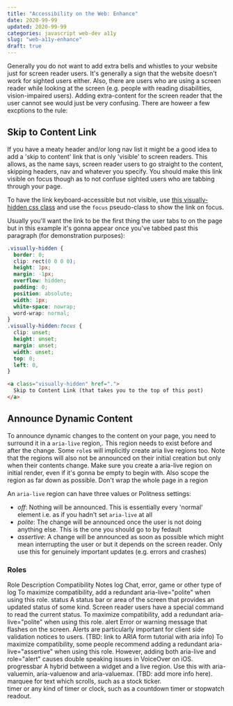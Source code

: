 ```yaml
---
title: "Accessibility on the Web: Enhance"
date: 2020-99-99
updated: 2020-99-99
categories: javascript web-dev a11y
slug: "web-a11y-enhance"
draft: true
---
```


Generally you do not want to add extra bells and whistles to your website just for screen reader users. It's generally a sign that the website doesn't work for sighted users either. Also, there are users who are using a screen reader while looking at the screen (e.g. people with reading disabilities, vision-impaired users). Adding extra-content for the screen reader that the user cannot see would just be very confusing. There are howeer a few excptions to the rule:


## Skip to Content Link
If you have a meaty header and/or long nav list it might be a good idea to add a 'skip to content' link that is only 'visible' to screen readers. This allows, as the name says, screen reader users to go straight to the content, skipping headers, nav and whatever you specify. You should make this link visible on focus though as to not confuse sighted users who are tabbing through your page.

To have the link keyboard-accessible but not visible, use [this visually-hidden css class](https://github.com/SophieAu/util/blob/master/css/visually-hdden.css) and use the `focus` pseudo-class to show the link on focus.

Usually you'll want the link to be the first thing the user tabs to on the page but in this example it's gonna appear once you've tabbed past this paragraph (for demonstration purposes): 

<style>
.visually-hidden {
  border: 0;
  clip: rect(0 0 0 0);
  height: 1px;
  margin: -1px;
  overflow: hidden;
  padding: 0;
  position: absolute;
  width: 1px;
  white-space: nowrap;
  word-wrap: normal;
}
.visually-hidden:focus {
  clip: unset;
  height: unset;
  margin: unset;
  width: unset;
  top: 0;
  left: 0;
  background-color: white
}
</style>

<a class="visually-hidden" href=".">
  Skip to Content Link (that takes you to the top of this post)
</a>

```css
.visually-hidden {
  border: 0;
  clip: rect(0 0 0 0);
  height: 1px;
  margin: -1px;
  overflow: hidden;
  padding: 0;
  position: absolute;
  width: 1px;
  white-space: nowrap;
  word-wrap: normal;
}
.visually-hidden:focus {
  clip: unset;
  height: unset;
  margin: unset;
  width: unset;
  top: 0;
  left: 0,
}
```

```html
<a class="visually-hidden" href=".">
  Skip to Content Link (that takes you to the top of this post)
</a>
```

## Announce Dynamic Content

To announce dynamic changes to the content on your page, you need to surround it in a `aria-live` region,. This region needs to exist before and after the change. Some `role`s will implicitly create aria live regions too. Note that the regions will also not be announced on their initial creation but only when their contents change. Make sure you create a aria-live region on initial render, even if it's gonna be empty to begin with. Also scope the region as far down as possible. Don't wrap the whole page in a region


An `aria-live` region can have three values or Politness settings:

* *off*: Nothing will be announced. This is essentially every 'normal' element i.e. as if you hadn't set `aria-live` at all
* *polite*: The change will be announced once the user is not doing anything else. This is the one you should go to by fedault
* *assertive*: A change will be announced as soon as possible which might mean interrupting the user or but it depends on the screen reader. Only use this for genuinely important updates (e.g. errors and crashes)



### Roles


Role 	Description 	Compatibility Notes
log 	Chat, error, game or other type of log 	To maximize compatibility, add a redundant aria-live="polite" when using this role.
status 	A status bar or area of the screen that provides an updated status of some kind. Screen reader users have a special command to read the current status. 	To maximize compatibility, add a redundant aria-live="polite" when using this role.
alert 	Error or warning message that flashes on the screen. Alerts are particularly important for client side validation notices to users. (TBD: link to ARIA form tutorial with aria info) 	To maximize compatibility, some people recommend adding a redundant aria-live="assertive" when using this role. However, adding both aria-live and role="alert" causes double speaking issues in VoiceOver on iOS.
progressbar 	A hybrid between a widget and a live region. Use this with aria-valuemin, aria-valuenow and aria-valuemax. (TBD: add more info here). 	
marquee 	for text which scrolls, such as a stock ticker. 	
timer 	or any kind of timer or clock, such as a countdown timer or stopwatch readout.